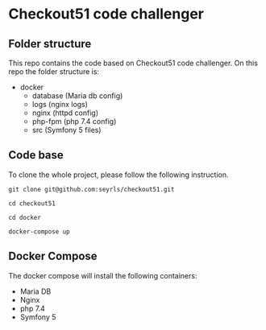 # Checkout51 code challenger

## Folder structure

This repo contains the code based on Checkout51 code challenger.
On this repo the folder structure is:

- docker
  - database (Maria db config)
  - logs (nginx logs)
  - nginx (httpd config)
  - php-fpm (php 7.4 config)
  - src (Symfony 5 files)

## Code base

To clone the whole project, please follow the following instruction.

```
git clone git@github.com:seyrls/checkout51.git

cd checkout51

cd docker

docker-compose up
```

## Docker Compose

The docker compose will install the following containers:

- Maria DB
- Nginx
- php 7.4
- Symfony 5